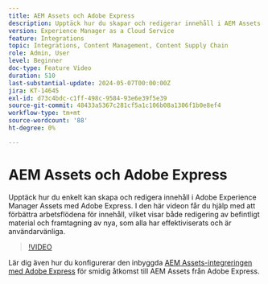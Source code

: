 ```yaml
---
title: AEM Assets och Adobe Express
description: Upptäck hur du skapar och redigerar innehåll i AEM Assets med Adobe Express.
version: Experience Manager as a Cloud Service
feature: Integrations
topic: Integrations, Content Management, Content Supply Chain
role: Admin, User
level: Beginner
doc-type: Feature Video
duration: 510
last-substantial-update: 2024-05-07T00:00:00Z
jira: KT-14645
exl-id: d73c4bdc-c1ff-498c-9584-93e6e39f5e39
source-git-commit: 48433a5367c281cf5a1c106b08a1306f1b0e8ef4
workflow-type: tm+mt
source-wordcount: '88'
ht-degree: 0%

---
```


# AEM Assets och Adobe Express

Upptäck hur du enkelt kan skapa och redigera innehåll i Adobe Experience Manager Assets med Adobe Express. I den här videon får du hjälp med att förbättra arbetsflödena för innehåll, vilket visar både redigering av befintligt material och framtagning av nya, som alla har effektiviserats och är användarvänliga.

>[!VIDEO](https://video.tv.adobe.com/v/3444080/?learn=on&captions=swe)

Lär dig även hur du konfigurerar den inbyggda [AEM Assets-integreringen med Adobe Express](https://experienceleague.adobe.com/sv/docs/experience-manager-cloud-service/content/assets/integration-adobe-express/native-integration-adobe-express) för smidig åtkomst till AEM Assets från Adobe Express.
